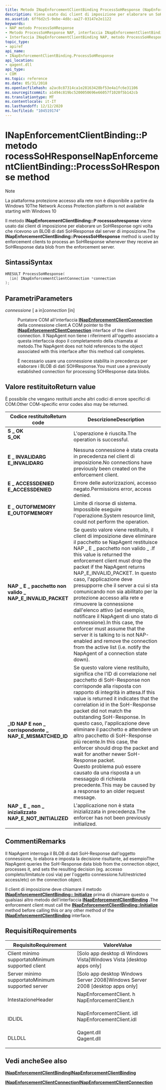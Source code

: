 ```yaml
---
title: Metodo INapEnforcementClientBinding ProcessSoHResponse (NapEnforcementClient. h)
description: Viene usato dai client di imposizione per elaborare un SoHResponse ogni volta che ricevono un BLOB di dati SoHResponse dal server di imposizione.
ms.assetid: 6ff6d2c5-9ebe-4d8c-aa27-03147e2e1122
keywords:
- NAP metodo ProcessSoHResponse
- Metodo ProcessSoHResponse NAP, interfaccia INapEnforcementClientBinding
- Interfaccia INapEnforcementClientBinding NAP, metodo ProcessSoHResponse
topic_type:
- apiref
api_name:
- INapEnforcementClientBinding.ProcessSoHResponse
api_location:
- qagent.dll
api_type:
- COM
ms.topic: reference
ms.date: 05/31/2018
ms.openlocfilehash: a2ac8c87314ca1e28163428bf53e4a1fc6e31106
ms.sourcegitcommit: a1494c819bc5200050696e66057f1020f5b142cb
ms.translationtype: MT
ms.contentlocale: it-IT
ms.lasthandoff: 12/12/2020
ms.locfileid: "104519174"
---
```

# <a name="inapenforcementclientbindingprocesssohresponse-method"></a><span data-ttu-id="5ebeb-106">INapEnforcementClientBinding::P metodo rocessSoHResponse</span><span class="sxs-lookup"><span data-stu-id="5ebeb-106">INapEnforcementClientBinding::ProcessSoHResponse method</span></span>

> [!Note]  
> <span data-ttu-id="5ebeb-107">La piattaforma protezione accesso alla rete non è disponibile a partire da Windows 10</span><span class="sxs-lookup"><span data-stu-id="5ebeb-107">The Network Access Protection platform is not available starting with Windows 10</span></span>

 

<span data-ttu-id="5ebeb-108">Il metodo **INapEnforcementClientBinding::P rocesssohresponse** viene usato dai client di imposizione per elaborare un SoHResponse ogni volta che ricevono un BLOB di dati SoHResponse dal server di imposizione.</span><span class="sxs-lookup"><span data-stu-id="5ebeb-108">The **INapEnforcementClientBinding::ProcessSoHResponse** method is used by enforcement clients to process an SoHResponse whenever they receive an SoHResponse data blob from the enforcement server.</span></span>

## <a name="syntax"></a><span data-ttu-id="5ebeb-109">Sintassi</span><span class="sxs-lookup"><span data-stu-id="5ebeb-109">Syntax</span></span>


```C++
HRESULT ProcessSoHResponse(
  [in] INapEnforcementClientConnection *connection
);
```



## <a name="parameters"></a><span data-ttu-id="5ebeb-110">Parametri</span><span class="sxs-lookup"><span data-stu-id="5ebeb-110">Parameters</span></span>

<dl> <dt>

<span data-ttu-id="5ebeb-111">*connessione* \[ a in\]</span><span class="sxs-lookup"><span data-stu-id="5ebeb-111">*connection* \[in\]</span></span>
</dt> <dd>

<span data-ttu-id="5ebeb-112">Puntatore COM all'interfaccia [**INapEnforcementClientConnection**](inapenforcementclientconnection.md) della connessione client.</span><span class="sxs-lookup"><span data-stu-id="5ebeb-112">A COM pointer to the [**INapEnforcementClientConnection**](inapenforcementclientconnection.md) interface of the client connection.</span></span> <span data-ttu-id="5ebeb-113">Il NapAgent non tiene i riferimenti all'oggetto associato a questa interfaccia dopo il completamento della chiamata al metodo.</span><span class="sxs-lookup"><span data-stu-id="5ebeb-113">The NapAgent does not hold references to the object associated with this interface after this method call completes.</span></span>

<span data-ttu-id="5ebeb-114">È necessario usare una connessione stabilita in precedenza per elaborare i BLOB di dati SOHResponse.</span><span class="sxs-lookup"><span data-stu-id="5ebeb-114">You must use a previously established connection for processing SOHResponse data blobs.</span></span>

</dd> </dl>

## <a name="return-value"></a><span data-ttu-id="5ebeb-115">Valore restituito</span><span class="sxs-lookup"><span data-stu-id="5ebeb-115">Return value</span></span>

<span data-ttu-id="5ebeb-116">È possibile che vengano restituiti anche altri codici di errore specifici di COM.</span><span class="sxs-lookup"><span data-stu-id="5ebeb-116">Other COM-specific error codes also may be returned.</span></span>



| <span data-ttu-id="5ebeb-117">Codice restituito</span><span class="sxs-lookup"><span data-stu-id="5ebeb-117">Return code</span></span>                                                                                             | <span data-ttu-id="5ebeb-118">Descrizione</span><span class="sxs-lookup"><span data-stu-id="5ebeb-118">Description</span></span>                                                                                                                                                                                                                                                                                                                        |
|---------------------------------------------------------------------------------------------------------|------------------------------------------------------------------------------------------------------------------------------------------------------------------------------------------------------------------------------------------------------------------------------------------------------------------------------------|
| <dl> <span data-ttu-id="5ebeb-119"><dt>**S \_ OK**</dt></span><span class="sxs-lookup"><span data-stu-id="5ebeb-119"><dt>**S\_OK** </dt></span></span> </dl>                   | <span data-ttu-id="5ebeb-120">L'operazione è riuscita.</span><span class="sxs-lookup"><span data-stu-id="5ebeb-120">The operation is successful.</span></span><br/>                                                                                                                                                                                                                                                                                            |
| <dl> <span data-ttu-id="5ebeb-121"><dt>**E \_ INVALIDARG**</dt></span><span class="sxs-lookup"><span data-stu-id="5ebeb-121"><dt>**E\_INVALIDARG**</dt></span></span> </dl>            | <span data-ttu-id="5ebeb-122">Nessuna connessione è stata creata in precedenza nel client di imposizione.</span><span class="sxs-lookup"><span data-stu-id="5ebeb-122">No connections have previously been created on the enforcement client.</span></span> <br/>                                                                                                                                                                                                                                                 |
| <dl> <span data-ttu-id="5ebeb-123"><dt>**E \_ ACCESSDENIED**</dt></span><span class="sxs-lookup"><span data-stu-id="5ebeb-123"><dt>**E\_ACCESSDENIED** </dt></span></span> </dl>         | <span data-ttu-id="5ebeb-124">Errore delle autorizzazioni, accesso negato.</span><span class="sxs-lookup"><span data-stu-id="5ebeb-124">Permissions error, access denied.</span></span><br/>                                                                                                                                                                                                                                                                                       |
| <dl> <span data-ttu-id="5ebeb-125"><dt>**E \_ OUTOFMEMORY**</dt></span><span class="sxs-lookup"><span data-stu-id="5ebeb-125"><dt>**E\_OUTOFMEMORY** </dt></span></span> </dl>          | <span data-ttu-id="5ebeb-126">Limite di risorse di sistema. Impossibile eseguire l'operazione.</span><span class="sxs-lookup"><span data-stu-id="5ebeb-126">System resource limit, could not perform the operation.</span></span><br/>                                                                                                                                                                                                                                                                 |
| <dl> <span data-ttu-id="5ebeb-127"><dt>**NAP \_ E \_ pacchetto non valido \_**</dt></span><span class="sxs-lookup"><span data-stu-id="5ebeb-127"><dt>**NAP\_E\_INVALID\_PACKET**</dt></span></span> </dl>  | <span data-ttu-id="5ebeb-128">Se questo valore viene restituito, il client di imposizione deve eliminare il pacchetto se NapAgent restituisce NAP \_ E \_ pacchetto non valido \_ .</span><span class="sxs-lookup"><span data-stu-id="5ebeb-128">If this value is returned the enforcement client must drop the packet if the NapAgent returns NAP\_E\_INVALID\_PACKET.</span></span> <span data-ttu-id="5ebeb-129">In questo caso, l'applicazione deve presupporre che il server a cui si sta comunicando non sia abilitato per la protezione accesso alla rete e rimuovere la connessione dall'elenco attivo (ad esempio, notificare il NapAgent di uno stato di connessione).</span><span class="sxs-lookup"><span data-stu-id="5ebeb-129">In this case, the enforcer must assume that the server it is talking to is not NAP-enabled and remove the connection from the active list (i.e. notify the NapAgent of a connection state down).</span></span><br/> |
| <dl> <span data-ttu-id="5ebeb-130"><dt>**\_ID NAP E non \_ corrispondente \_**</dt></span><span class="sxs-lookup"><span data-stu-id="5ebeb-130"><dt>**NAP\_E\_MISMATCHED\_ID**</dt></span></span> </dl>   | <span data-ttu-id="5ebeb-131">Se questo valore viene restituito, significa che l'ID di correlazione nel pacchetto di SoH-Response non corrisponde alla risposta con rapporto di integrità in attesa.</span><span class="sxs-lookup"><span data-stu-id="5ebeb-131">If this value is returned it indicates that the correlation id in the SoH-Response packet did not match the outstanding SoH-Response.</span></span> <span data-ttu-id="5ebeb-132">In questo caso, l'applicazione deve eliminare il pacchetto e attendere un altro pacchetto di SoH-Response più recente.</span><span class="sxs-lookup"><span data-stu-id="5ebeb-132">In this case, the enforcer should drop the packet and wait for another newer SoH-Response packet.</span></span><br/> <span data-ttu-id="5ebeb-133">Questo problema può essere causato da una risposta a un messaggio di richiesta precedente.</span><span class="sxs-lookup"><span data-stu-id="5ebeb-133">This may be caused by a response to an older request message.</span></span><br/>        |
| <dl> <span data-ttu-id="5ebeb-134"><dt>**NAP \_ E \_ non \_ inizializzato**</dt></span><span class="sxs-lookup"><span data-stu-id="5ebeb-134"><dt>**NAP\_E\_NOT\_INITIALIZED**</dt></span></span> </dl> | <span data-ttu-id="5ebeb-135">L'applicazione non è stata inizializzata in precedenza.</span><span class="sxs-lookup"><span data-stu-id="5ebeb-135">The enforcer has not been previously initialized.</span></span><br/>                                                                                                                                                                                                                                                                       |



 

## <a name="remarks"></a><span data-ttu-id="5ebeb-136">Commenti</span><span class="sxs-lookup"><span data-stu-id="5ebeb-136">Remarks</span></span>

<span data-ttu-id="5ebeb-137">Il NapAgent interroga il BLOB di dati SoH-Response dall'oggetto connessione, lo elabora e imposta la decisione risultante, ad esempio</span><span class="sxs-lookup"><span data-stu-id="5ebeb-137">The NapAgent queries the SoH-Response data blob from the connection object, processes it, and sets the resulting decision (eg.</span></span> <span data-ttu-id="5ebeb-138">accesso completo/limitato/e così via) per l'oggetto connessione.</span><span class="sxs-lookup"><span data-stu-id="5ebeb-138">full/restricted access/etc) on the connection object.</span></span>

<span data-ttu-id="5ebeb-139">Il client di imposizione deve chiamare il metodo [**INapEnforcementClientBinding:: Initialize**](inapenforcementclientbinding-initialize-method.md) prima di chiamare questo o qualsiasi altro metodo dell'interfaccia [**INapEnforcementClientBinding**](inapenforcementclientbinding.md) .</span><span class="sxs-lookup"><span data-stu-id="5ebeb-139">The enforcement client must call the [**INapEnforcementClientBinding::Initialize**](inapenforcementclientbinding-initialize-method.md) method before calling this or any other method of the [**INapEnforcementClientBinding**](inapenforcementclientbinding.md) interface.</span></span>

## <a name="requirements"></a><span data-ttu-id="5ebeb-140">Requisiti</span><span class="sxs-lookup"><span data-stu-id="5ebeb-140">Requirements</span></span>



| <span data-ttu-id="5ebeb-141">Requisito</span><span class="sxs-lookup"><span data-stu-id="5ebeb-141">Requirement</span></span> | <span data-ttu-id="5ebeb-142">Valore</span><span class="sxs-lookup"><span data-stu-id="5ebeb-142">Value</span></span> |
|-------------------------------------|-----------------------------------------------------------------------------------------------------|
| <span data-ttu-id="5ebeb-143">Client minimo supportato</span><span class="sxs-lookup"><span data-stu-id="5ebeb-143">Minimum supported client</span></span><br/> | <span data-ttu-id="5ebeb-144">\[Solo app desktop di Windows Vista\]</span><span class="sxs-lookup"><span data-stu-id="5ebeb-144">Windows Vista \[desktop apps only\]</span></span><br/>                                                      |
| <span data-ttu-id="5ebeb-145">Server minimo supportato</span><span class="sxs-lookup"><span data-stu-id="5ebeb-145">Minimum supported server</span></span><br/> | <span data-ttu-id="5ebeb-146">\[Solo app desktop Windows Server 2008\]</span><span class="sxs-lookup"><span data-stu-id="5ebeb-146">Windows Server 2008 \[desktop apps only\]</span></span><br/>                                                |
| <span data-ttu-id="5ebeb-147">Intestazione</span><span class="sxs-lookup"><span data-stu-id="5ebeb-147">Header</span></span><br/>                   | <dl> <span data-ttu-id="5ebeb-148"><dt>NapEnforcementClient. h</dt></span><span class="sxs-lookup"><span data-stu-id="5ebeb-148"><dt>NapEnforcementClient.h</dt></span></span> </dl>   |
| <span data-ttu-id="5ebeb-149">IDL</span><span class="sxs-lookup"><span data-stu-id="5ebeb-149">IDL</span></span><br/>                      | <dl> <span data-ttu-id="5ebeb-150"><dt>NapEnforcementClient. idl</dt></span><span class="sxs-lookup"><span data-stu-id="5ebeb-150"><dt>NapEnforcementClient.idl</dt></span></span> </dl> |
| <span data-ttu-id="5ebeb-151">DLL</span><span class="sxs-lookup"><span data-stu-id="5ebeb-151">DLL</span></span><br/>                      | <dl> <span data-ttu-id="5ebeb-152"><dt>Qagent.dll</dt></span><span class="sxs-lookup"><span data-stu-id="5ebeb-152"><dt>Qagent.dll</dt></span></span> </dl>               |



## <a name="see-also"></a><span data-ttu-id="5ebeb-153">Vedi anche</span><span class="sxs-lookup"><span data-stu-id="5ebeb-153">See also</span></span>

<dl> <span data-ttu-id="5ebeb-154"><dt>


</dt> <dt></span><span class="sxs-lookup"><span data-stu-id="5ebeb-154"><dt>


</dt> <dt></span></span>

[<span data-ttu-id="5ebeb-155">**INapEnforcementClientBinding**</span><span class="sxs-lookup"><span data-stu-id="5ebeb-155">**INapEnforcementClientBinding**</span></span>](inapenforcementclientbinding.md)
</dt> <dt>

[<span data-ttu-id="5ebeb-156">**INapEnforcementClientConnection**</span><span class="sxs-lookup"><span data-stu-id="5ebeb-156">**INapEnforcementClientConnection**</span></span>](inapenforcementclientconnection.md)
</dt> </dl>

 

 





